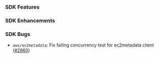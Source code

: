 ### SDK Features

### SDK Enhancements
  
### SDK Bugs
* `aws/ec2metadata`: Fix failing concurrency test for ec2metadata client ([#2960](https://github.com/aws/aws-sdk-go/pull/2960))
  
